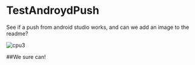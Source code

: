 # TestAndroydPush

See if a push from android studio works, and can we add an image to the readme?

![cpu3](https://cloud.githubusercontent.com/assets/8336308/17436876/15061d7c-5b12-11e6-9654-e4153f905fe2.jpg)

##We sure can!
